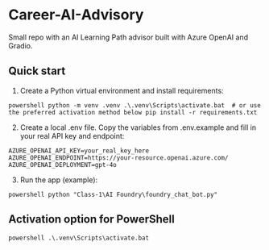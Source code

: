 ﻿# Career-AI-Advisory

Small repo with an AI Learning Path advisor built with Azure OpenAI and Gradio.

## Quick start

1. Create a Python virtual environment and install requirements:

`powershell
python -m venv .venv
.\.venv\Scripts\activate.bat  # or use the preferred activation method below
pip install -r requirements.txt
`

2. Create a local .env file. Copy the variables from .env.example and fill in your real API key and endpoint:

`
AZURE_OPENAI_API_KEY=your_real_key_here
AZURE_OPENAI_ENDPOINT=https://your-resource.openai.azure.com/
AZURE_OPENAI_DEPLOYMENT=gpt-4o
`

3. Run the app (example):

`powershell
python "Class-1\AI Foundry\foundry_chat_bot.py"
`

## Activation option for PowerShell

`powershell
.\.venv\Scripts\activate.bat
`
